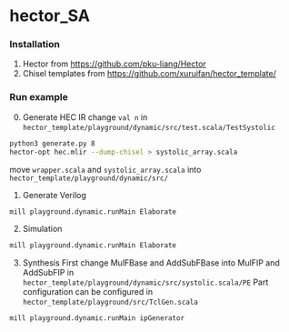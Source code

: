# hector_SA

### Installation
1. Hector from https://github.com/pku-liang/Hector
2. Chisel templates from https://github.com/xuruifan/hector_template/

### Run example
0. Generate HEC IR
change ```val n``` in ```hector_template/playground/dynamic/src/test.scala/TestSystolic```
```sh
python3 generate.py 8
hector-opt hec.mlir --dump-chisel > systolic_array.scala
```
move ```wrapper.scala``` and ```systolic_array.scala``` into ```hector_template/playground/dynamic/src/```

1. Generate Verilog
```sh
mill playground.dynamic.runMain Elaborate
```

2. Simulation
```sh
mill playground.dynamic.runMain Elaborate
```

3. Synthesis
First change MulFBase and AddSubFBase into MulFIP and AddSubFIP in ```hector_template/playground/dynamic/src/systolic.scala/PE```
Part configuration can be configured in ```hector_template/playground/src/TclGen.scala```
```sh
mill playground.dynamic.runMain ipGenerator
```

